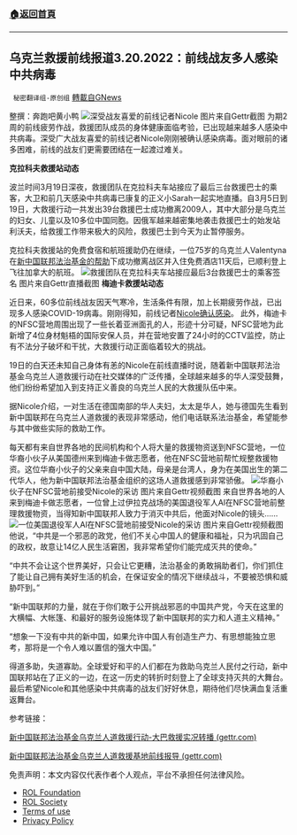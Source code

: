 ###  [:house:返回首頁](https://github.com/ourhimalayas/txt)
---


## 乌克兰救援前线报道3.20.2022：前线战友多人感染中共病毒
` 秘密翻译组-原创组` [轉載自GNews](https://gnews.org/zh-hans/2197004/)

整撰：奔跑吧黄小鸭
![](https://assets.gnews.org/wp-content/uploads/2022/03/b2c0c5b536d0fa2000a2adebfc61aa14.jpg)深受战友喜爱的前线记者Nicole 图片来自Gettr截图
为期2周的前线疲劳作战，救援团队成员的身体健康面临考验，已出现越来越多人感染中共病毒。深受广大战友喜爱的前线记者Nicole刚刚被确认感染病毒。面对眼前的诸多困难，前线的战友们更需要团结在一起渡过难关。

**克拉科夫救援站动态**

波兰时间3月19日深夜，救援团队在克拉科夫车站接应了最后三台救援巴士的乘客，大卫和前几天感染中共病毒已康复的正义小Sarah一起实地直播。自3月5日到19日，大救援行动一共发出39台救援巴士成功撤离2009人，其中大部分是乌克兰的妇女、儿童以及10多位中国同胞。因俄军越来越密集地袭击救援巴士的始发站利沃夫，给救援工作带来极大的风险，救援巴士到今天为止暂停服务。

克拉科夫救援站的免费食宿和航班援助仍在继续，一位75岁的乌克兰人Valentyna在[新中国联邦法治基金的帮助](https://gettr.com/post/p10v5xcb3d7)下成功撤离战区并入住免费酒店11天后，已顺利登上飞往加拿大的航班。
![](https://assets.gnews.org/wp-content/uploads/2022/03/图片1-99.jpg)救援团队在克拉科夫车站接应最后3台救援巴士的乘客签名 图片来自Gettr直播截图
**梅迪卡救援站动态**

近日来，60多位前线战友因天气寒冷，生活条件有限，加上长期疲劳作战，已出现多人感染COVID-19病毒。刚刚得知，前线记者[Nicole确认感染](https://gettr.com/post/p10vhsaa076)。 此外，梅迪卡的NFSC营地周围出现了一些长着亚洲面孔的人，形迹十分可疑，NFSC营地为此新增了4位身材魁梧的国际安保人员，并在营地安置了24小时的CCTV监控，防止有不法分子破坏和干扰，大救援行动正面临着较大的挑战。

19日的白天还未知自己身体有恙的Nicole在前线直播时说，随着新中国联邦法治基金乌克兰人道救援行动在社交媒体的广泛传播，全球越来越多的华人深受鼓舞，他们纷纷希望加入到支持正义善良的乌克兰人民的大救援队伍中来。

据Nicole介绍，一对生活在德国南部的华人夫妇，太太是华人，她与德国先生看到新中国联邦在乌克兰人道救援的表现非常感动，他们电话联系法治基金，希望能参与其中做些实际的救助工作。

每天都有来自世界各地的民间机构和个人将大量的救援物资送到NFSC营地，一位华裔小伙子从美国德州来到梅迪卡做志愿者，他在NFSC营地前帮忙规整救援物资。这位华裔小伙子的父亲来自中国大陆，母亲是台湾人，身为在美国出生的第二代华人，他为新中国联邦法治基金组织的这场人道救援感到非常骄傲。
![](https://assets.gnews.org/wp-content/uploads/2022/03/图片2-34.jpg)华裔小伙子在NFSC营地前接受Nicole的采访 图片来自Gettr视频截图
来自世界各地的人来到梅迪卡做志愿者，一位曾上过伊拉克战场的美国退役军人Al在NFSC营地前整理救援物资，当得知新中国联邦人致力于消灭中共后，他面对Nicole的镜头……
![](https://assets.gnews.org/wp-content/uploads/2022/03/图片3-11.jpg)一位美国退役军人Al在NFSC营地前接受Nicole的采访 图片来自Gettr视频截图
他说，“中共是一个邪恶的政党，他们不关心中国人的健康和福祉，只为巩固自己的政权，故意让14亿人民生活窘困，我非常希望你们能完成灭共的使命。”

“中共不会让这个世界美好，只会让它更糟，法治基金的勇敢捐助者们，你们抓住了能让自己拥有美好生活的机会，在保证安全的情况下继续战斗，不要被恐惧和威胁吓到。”

“新中国联邦的力量，就在于你们敢于公开挑战邪恶的中国共产党，今天在这里的大横幅、大帐篷、和最好的服务设施体现了新中国联邦的实力和人道主义精神。”

“想象一下没有中共的新中国，如果允许中国人有创造生产力、有思想能独立思考，那将是一个令人难以置信的强大中国。”

得道多助，失道寡助。全球爱好和平的人们都在为救助乌克兰人民付之行动，新中国联邦站在了正义的一边，在这一历史的转折时刻登上了全球支持灭共的大舞台。最后希望Nicole和其他感染中共病毒的战友们好好休息，期待他们尽快满血复活重返舞台。

参考链接：

[新中国联邦法治基金乌克兰人道救援行动-大巴救援实况转播 (gettr.com)](https://gettr.com/streaming/p10tzlu7bf7)

[新中国联邦法治基金乌克兰人道救援基地前线报导 (gettr.com)](https://gettr.com/streaming/p10rfyc7f0b)

 

免责声明：本文内容仅代表作者个人观点，平台不承担任何法律风险。

- [ROL Foundation](https://rolfoundation.org/)
- [ROL Society](https://rolsociety.org/)
- [Terms of use](https://gnews.org/terms-of-use-3/)
- [Privacy Policy](https://gnews.org/privacy-policy/)
